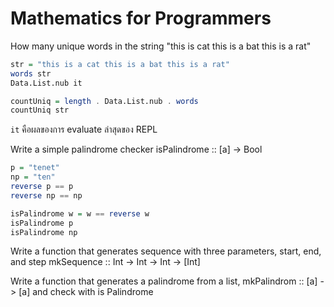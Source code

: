 # Mathematics for Programmers

How many unique words in the string "this is cat this is a bat this is a rat"

```hs
str = "this is a cat this is a bat this is a rat"
words str
Data.List.nub it

countUniq = length . Data.List.nub . words
countUniq str
```

`it` คือผลของการ evaluate ล่าสุดของ REPL


Write a simple palindrome checker
isPalindrome :: [a] -> Bool

```hs
p = "tenet"
np = "ten"
reverse p == p
reverse np == np

isPalindrome w = w == reverse w
isPalindrome p
isPalindrome np
```


Write a function that generates sequence with three parameters, start, end, and step
mkSequence :: Int -> Int -> Int -> [Int]


Write a function that generates a palindrome from a list, mkPalindrom :: [a] -> [a] and check with is Palindrome
